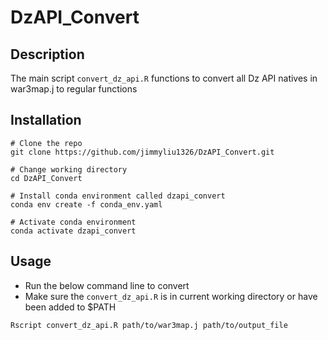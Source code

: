 # DzAPI_Convert

## Description
The main script `convert_dz_api.R` functions to convert all Dz API natives in war3map.j to regular functions

## Installation
```
# Clone the repo
git clone https://github.com/jimmyliu1326/DzAPI_Convert.git

# Change working directory
cd DzAPI_Convert

# Install conda environment called dzapi_convert
conda env create -f conda_env.yaml

# Activate conda environment
conda activate dzapi_convert
```

## Usage
* Run the below command line to convert
* Make sure the `convert_dz_api.R` is in current working directory or have been added to $PATH
```
Rscript convert_dz_api.R path/to/war3map.j path/to/output_file
```
